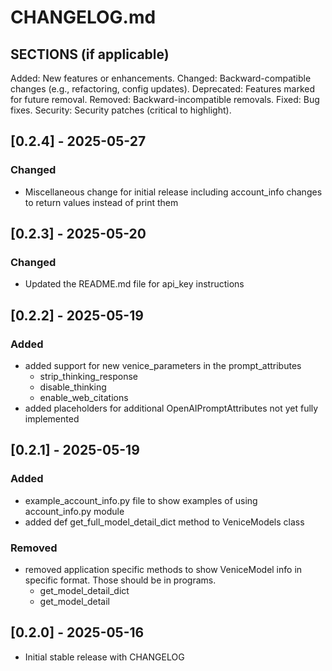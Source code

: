 # CHANGELOG.md

## SECTIONS (if applicable)
Added: New features or enhancements.
Changed: Backward-compatible changes (e.g., refactoring, config updates).
Deprecated: Features marked for future removal.
Removed: Backward-incompatible removals.
Fixed: Bug fixes.
Security: Security patches (critical to highlight). 

## [0.2.4] - 2025-05-27
### Changed
- Miscellaneous change for initial release including account_info changes to return values instead of print them

## [0.2.3] - 2025-05-20
### Changed
- Updated the README.md file for api_key instructions

## [0.2.2] - 2025-05-19
### Added
- added support for new venice_parameters in the prompt_attributes
  - strip_thinking_response
  - disable_thinking
  - enable_web_citations
- added placeholders for additional OpenAIPromptAttributes not yet fully implemented

## [0.2.1] - 2025-05-19
### Added
- example_account_info.py file to show examples of using account_info.py module
- added def get_full_model_detail_dict method to VeniceModels class

### Removed
- removed application specific methods to show VeniceModel info in specific format.  Those should be in programs.
    - get_model_detail_dict
    - get_model_detail


## [0.2.0] - 2025-05-16
- Initial stable release with CHANGELOG

